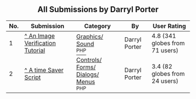 ﻿<div align="center">

## All Submissions by Darryl Porter

</div>

No.  | Submission | Category | By   | User Rating
---- | ---------- | -------- | ---- | -----------
1 | [^ An  Image Verification Tutorial<br />](https://github.com/Planet-Source-Code/darryl-porter-an-image-verification-tutorial__8-739) | [Graphics/ Sound<br /><sup>PHP</sup>](../ByCategory/graphics-sound__8-15.md) | Darryl Porter | 4.8 (341 globes from 71 users)
2 | [^ A time Saver Script<br />](https://github.com/Planet-Source-Code/darryl-porter-a-time-saver-script__8-770) | [Controls/ Forms/ Dialogs/ Menus<br /><sup>PHP</sup>](../ByCategory/controls-forms-dialogs-menus__8-3.md) | Darryl Porter | 3.4 (82 globes from 24 users)
